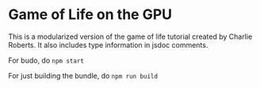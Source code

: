 # Game of Life on the GPU

This is a modularized version of the game of life tutorial created by Charlie
Roberts. It also includes type information in jsdoc comments.

For budo, do `npm start`

For just building the bundle, do `npm run build`
